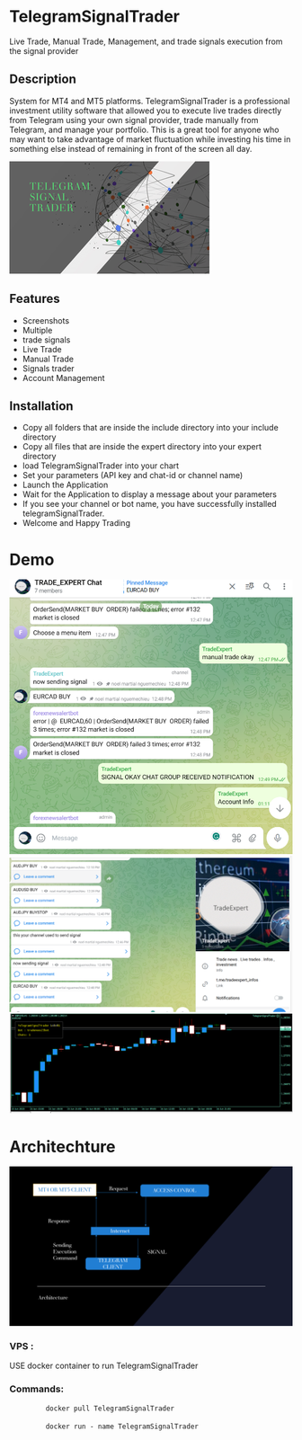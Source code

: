 # TelegramSignalTrader

 Live Trade, Manual Trade, Management, and  trade signals  execution from the signal provider

## Description 
System for MT4 and MT5   platforms.
TelegramSignalTrader is a professional investment utility software that allowed you to execute live trades directly from Telegram using your 
own signal provider, trade manually from Telegram, and manage your portfolio.
This is a great tool for anyone who may want to take advantage of market fluctuation while investing his time in something else instead of remaining in front of the screen all day.


![image](logo.png)
## Features

- Screenshots
- Multiple
- trade signals
- Live Trade
- Manual Trade
- Signals trader
- Account Management

## Installation
 - Copy all  folders  that are inside the include directory into your include directory
 - Copy all files that are inside the expert directory into your expert directory
 - load TelegramSignalTrader into your chart
 - Set your parameters (API key and chat-id or channel name)
 - Launch the Application
 - Wait for the Application to display a message about your parameters
 - If you see your channel or bot name, you have successfully installed telegramSignalTrader.
- Welcome and Happy Trading
# Demo
![chat message](chat.png)
![channel](channel.png)
[![Watch the video](telegramsignaltrader.png)](https://youtu.be/k0Ly_gyRb5U)

# Architechture

![configuration](architechture.png)

### VPS :
USE docker container to run TelegramSignalTrader
       

### Commands: 
             docker pull TelegramSignalTrader
             
             docker run - name TelegramSignalTrader
